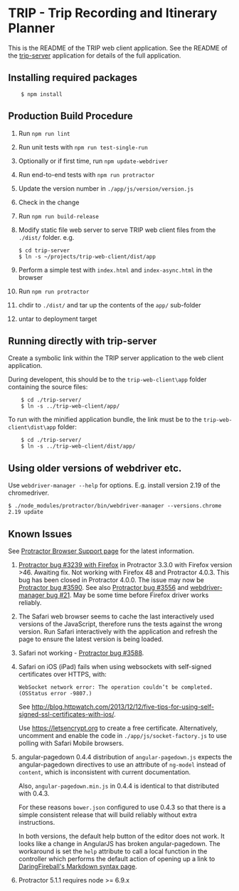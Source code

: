 # TRIP - Trip Recording and Itinerary Planner

This is the README of the TRIP web client application.  See the README of the
[trip-server][] application for details of the full application.


## Installing required packages

		$ npm install


## Production Build Procedure

1.  Run `npm run lint`
1.  Run unit tests with `npm run test-single-run`
1.  Optionally or if first time, run `npm update-webdriver`
1.  Run end-to-end tests with `npm run protractor`
1.  Update the version number in `./app/js/version/version.js`
1.  Check in the change
1.  Run `npm run build-release`
1.  Modify static file web server to serve TRIP web client files from the
	`./dist/` folder. e.g.

		$ cd trip-server
		$ ln -s ~/projects/trip-web-client/dist/app

1.  Perform a simple test with `index.html` and `index-async.html` in the
    browser
1.  Run `npm run protractor`
1.  chdir to `./dist/` and tar up the contents of the `app/` sub-folder
1.  untar to deployment target


## Running directly with trip-server

Create a symbolic link within the TRIP server application to the web client
application.

During developent, this should be to the `trip-web-client\app` folder
containing the source files:

		$ cd ./trip-server/
		$ ln -s ../trip-web-client/app/

To run with the minified application bundle, the link must be to the
`trip-web-client\dist\app` folder:

		$ cd ./trip-server/
		$ ln -s ../trip-web-client/dist/app/


## Using older versions of webdriver etc.

Use `webdriver-manager --help` for options. E.g. install version 2.19 of the
chromedriver.

	$ ./node_modules/protractor/bin/webdriver-manager --versions.chrome 2.19 update

## Known Issues

See
[Protractor Browser Support page](http://www.protractortest.org/#/browser-support)
for the latest information.

1.  [Protractor bug #3239 with Firefox](https://github.com/angular/protractor/issues/3239)
    in Protractor 3.3.0 with Firefox version >46.  Awaiting fix.  Not working
    with Firefox 48 and Protractor 4.0.3.  This bug has been closed in
    Protractor 4.0.0.  The issue may now be
    [Protractor bug #3590](https://github.com/angular/protractor/issues/3590).
    See also
    [Protractor bug #3556](https://github.com/angular/protractor/issues/3556) and
    [webdriver-manager bug #21](https://github.com/angular/webdriver-manager/issues/52).
    May be some time before Firefox driver works reliably.

1.  The Safari web browser seems to cache the last interactively used versions
    of the JavaScript, therefore runs the tests against the wrong version.
    Run Safari interactively with the application and refresh the page to
    ensure the latest version is being loaded.

1.  Safari not working -
    [Protractor bug #3588](https://github.com/angular/protractor/issues/3588).

1.  Safari on iOS (iPad) fails when using websockets with self-signed
	certificates over HTTPS, with:
	
	`WebSocket network error: The operation couldn’t be completed. (OSStatus error -9807.)`

	See
	<http://blog.httpwatch.com/2013/12/12/five-tips-for-using-self-signed-ssl-certificates-with-ios/>.
	
	Use <https://letsencrypt.org> to create a free certificate.
	Alternatively, uncomment and enable the code in
	`./app/js/socket-factory.js` to use polling with Safari Mobile browsers.

1.  angular-pagedown 0.4.4 distribution of `angular-pagedown.js` expects the
    angular-pagedown directives to use an attribute of `ng-model` instead of
    `content`, which is inconsistent with current documentation.

    Also, `angular-pagedown.min.js` in 0.4.4 is identical to that distributed
    with 0.4.3.

    For these reasons `bower.json` configured to use 0.4.3 so that there is a
    simple consistent release that will build reliably without extra
    instructions.

    In both versions, the default help button of the editor does not work.  It
    looks like a change in AngularJS has broken angular-pagedown.  The
    workaround is set the `help` attribute to call a local function in the
    controller which performs the default action of opening up a link to
    [DaringFireball's Markdown syntax page](http://daringfireball.net/projects/markdown/syntax).

1.  Protractor 5.1.1 requires node >= 6.9.x


[trip-server]: https://github.com/frankdean/trip-server
